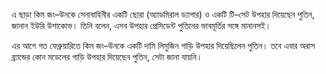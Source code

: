 এ ছাড়া কিম জং–উনকে সেনাবাহিনীর একটি ছোরা (অ্যাডমিরাল ড্যাগার) ও একটি টি–সেট উপহার দিয়েছেন পুতিন, জানান ইউরি উশাকোভ। তিনি বলেন, এসব উপহার প্রেসিডেন্ট পুতিনের ভাবমূর্তির সঙ্গে মানানসই।

এর আগে গত ফেব্রুয়ারিতে কিম জং–উনকে একটি দামি লিমুজিন গাড়ি উপহার দিয়েছিলেন পুতিন। তবে এবার অরাস ব্র্যান্ডের কোন মডেলের গাড়ি উপহার দিয়েছেন পুতিন, সেটা জানা যায়নি।
